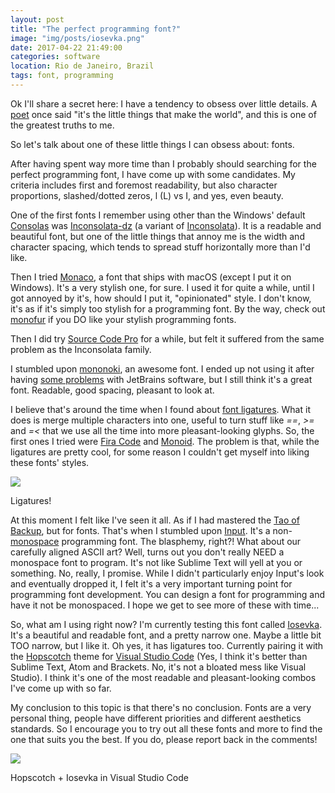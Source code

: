 ```yaml
---
layout: post
title: "The perfect programming font?"
image: "img/posts/iosevka.png"
date: 2017-04-22 21:49:00
categories: software
location: Rio de Janeiro, Brazil
tags: font, programming
---
```


Ok I'll share a secret here: I have a tendency to obsess over little details. A <a href="http://www.azlyrics.com/lyrics/poetsofthefall/stay.html" target="_blank">poet</a> once said "it's the little things that make the world", and this is one of the greatest truths to me.

So let's talk about one of these little things I can obsess about: fonts.

<!--more-->

After having spent way more time than I probably should searching for the perfect programming font, I have come up with some candidates. My criteria includes first and foremost readability, but also character proportions, slashed/dotted zeros, l (L) vs I, and yes, even beauty.

One of the first fonts I remember using other than the Windows' default <a href="https://en.wikipedia.org/wiki/Consolas" target="_blank">Consolas</a> was <a href="http://nodnod.net/2009/feb/12/adding-straight-single-and-double-quotes-inconsola/" target="_blank">Inconsolata-dz</a> (a variant of <a href="https://fonts.google.com/specimen/Inconsolata" target="_blank">Inconsolata</a>). It is a readable and beautiful font, but one of the little things that annoy me is the width and character spacing, which tends to spread stuff horizontally more than I'd like.

Then I tried <a href="https://en.wikipedia.org/wiki/Monaco_(typeface)" target="_blank">Monaco</a>, a font that ships with macOS (except I put it on Windows). It's a very stylish one, for sure. I used it for quite a while, until I got annoyed by it's, how should I put it, "opinionated" style. I don't know, it's as if it's simply too stylish for a programming font. By the way, check out <a href="http://eurofurence.net/monofur.html" target="_blank">monofur</a> if you DO like your stylish programming fonts.

Then I did try <a href="https://adobe-fonts.github.io/source-code-pro/" target="_blank">Source Code Pro</a> for a while, but felt it suffered from the same problem as the Inconsolata family.

I stumbled upon <a href="http://madmalik.github.io/mononoki/">mononoki</a>, an awesome font. I ended up not using it after having <a href="https://github.com/madmalik/mononoki/issues/38#issuecomment-225941213" target="_blank">some problems</a> with JetBrains software, but I still think it's a great font. Readable, good spacing, pleasant to look at.

I believe that's around the time when I found about <a href="https://en.wikipedia.org/wiki/Typographic_ligature" target="_blank">font ligatures</a>. What it does is merge multiple characters into one, useful to turn stuff like <i>==</i>, <i>&gt;=</i> and <i>=&lt;</i> that we use all the time into more pleasant-looking glyphs. So, the first ones I tried were <a href="https://github.com/tonsky/FiraCode" target="_blank">Fira Code</a> and <a href="http://larsenwork.com/monoid/" target="_blank">Monoid</a>. The problem is that, while the ligatures are pretty cool, for some reason I couldn't get myself into liking these fonts' styles.

<div class="post-image">
    <a href="{{ site.baseurl }}/img/posts/firacode.png" target="_blank"><img src="{{ site.baseurl }}/img/posts/firacode.png"/></a>
    <p class="post-image-caption">Ligatures!</p>
</div>

At this moment I felt like I've seen it all. As if I had mastered the <a href="http://www.taobackup.com" target="_blank">Tao of Backup</a>, but for fonts. That's when I stumbled upon <a href="http://input.fontbureau.com/" target="_blank">Input</a>. It's a non-<a href="https://en.wikipedia.org/wiki/Monospaced_font" target="_blank">monospace</a> programming font. The blasphemy, right?! What about our carefully aligned ASCII art? Well, turns out you don't really NEED a monospace font to program. It's not like Sublime Text will yell at you or something. No, really, I promise. While I didn't particularly enjoy Input's look and eventually dropped it, I felt it's a very important turning point for programming font development. You can design a font for programming and have it not be monospaced. I hope we get to see more of these with time...

So, what am I using right now? I'm currently testing this font called <a href="https://be5invis.github.io/Iosevka/" target="_blank">Iosevka</a>. It's a beautiful and readable font, and a pretty narrow one. Maybe a little bit TOO narrow, but I like it. Oh yes, it has ligatures too. Currently pairing it with the <a href="https://marketplace.visualstudio.com/items?itemName=idleberg.hopscotch" target="_blank">Hopscotch</a> theme for <a href="https://code.visualstudio.com/" target="_blank">Visual Studio Code</a> (Yes, I think it's better than Sublime Text, Atom and Brackets. No, it's not a bloated mess like Visual Studio). I think it's one of the most readable and pleasant-looking combos I've come up with so far.

My conclusion to this topic is that there's no conclusion. Fonts are a very personal thing, people have different priorities and different aesthetics standards. So I encourage you to try out all these fonts and more to find the one that suits you the best. If you do, please report back in the comments!

<div class="post-image">
    <a href="{{ site.baseurl }}/img/posts/iosevka.png" target="_blank"><img src="{{ site.baseurl }}/img/posts/iosevka.png"/></a>
    <p class="post-image-caption">Hopscotch + Iosevka in Visual Studio Code</p>
</div>
